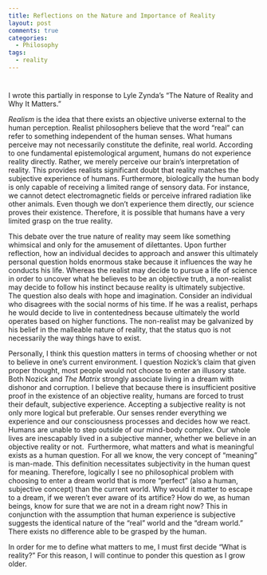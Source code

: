 ```yaml
---
title: Reflections on the Nature and Importance of Reality
layout: post
comments: true
categories:
  - Philosophy
tags:
  - reality
---
```

# 

I wrote this partially in response to Lyle Zynda’s “The Nature of Reality and Why It Matters.”

*Realism* is the idea that there exists an objective universe external to the human perception. Realist philosophers believe that the word “real” can refer to something independent of the human senses. What humans perceive may not necessarily constitute the definite, real world. According to one fundamental epistemological argument, humans do not experience reality directly. Rather, we merely perceive our brain’s interpretation of reality. This provides realists significant doubt that reality matches the subjective experience of humans. Furthermore, biologically the human body is only capable of receiving a limited range of sensory data. For instance, we cannot detect electromagnetic fields or perceive infrared radiation like other animals. Even though we don’t experience them directly, our science proves their existence. Therefore, it is possible that humans have a very limited grasp on the true reality.

This debate over the true nature of reality may seem like something whimsical and only for the amusement of dilettantes. Upon further reflection, how an individual decides to approach and answer this ultimately personal question holds enormous stake because it influences the way he conducts his life. Whereas the realist may decide to pursue a life of science in order to uncover what he believes to be an objective truth, a non-realist may decide to follow his instinct because reality is ultimately subjective. The question also deals with hope and imagination. Consider an individual who disagrees with the social norms of his time. If he was a realist, perhaps he would decide to live in contentedness because ultimately the world operates based on higher functions. The non-realist may be galvanized by his belief in the malleable nature of reality, that the status quo is not necessarily the way things have to exist.

Personally, I think this question matters in terms of choosing whether or not to believe in one’s current environment. I question Nozick’s claim that given proper thought, most people would not choose to enter an illusory state. Both Nozick and *The Matrix* strongly associate living in a dream with dishonor and corruption. I believe that because there is insufficient positive proof in the existence of an objective reality, humans are forced to trust their default, subjective experience. Accepting a subjective reality is not only more logical but preferable. Our senses render everything we experience and our consciousness processes and decides how we react. Humans are unable to step outside of our mind-body complex. Our whole lives are inescapably lived in a subjective manner, whether we believe in an objective reality or not.  Furthermore, what matters and what is meaningful exists as a human question. For all we know, the very concept of “meaning” is man-made. This definition necessitates subjectivity in the human quest for meaning. Therefore, logically I see no philosophical problem with choosing to enter a dream world that is more “perfect” (also a human, subjective concept) than the current world. Why would it matter to escape to a dream, if we weren’t ever aware of its artifice? How do we, as human beings, know for sure that we are not in a dream right now? This in conjunction with the assumption that human experience is subjective suggests the identical nature of the “real” world and the “dream world.” There exists no difference able to be grasped by the human.

In order for me to define what matters to me, I must first decide “What is reality?” For this reason, I will continue to ponder this question as I grow older.
